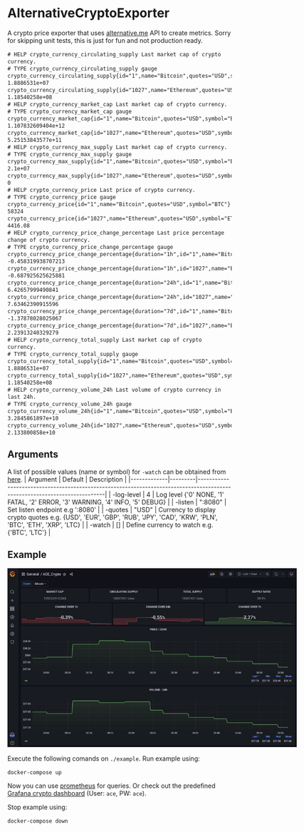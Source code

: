 # AlternativeCryptoExporter
A crypto price exporter that uses [alternative.me](https://alternative.me/crypto) API to create metrics.
Sorry for skipping unit tests, this is just for fun and not production ready.

```
# HELP crypto_currency_circulating_supply Last market cap of crypto currency.
# TYPE crypto_currency_circulating_supply gauge
crypto_currency_circulating_supply{id="1",name="Bitcoin",quotes="USD",symbol="BTC"} 1.8886531e+07
crypto_currency_circulating_supply{id="1027",name="Ethereum",quotes="USD",symbol="ETH"} 1.18540258e+08
# HELP crypto_currency_market_cap Last market cap of crypto currency.
# TYPE crypto_currency_market_cap gauge
crypto_currency_market_cap{id="1",name="Bitcoin",quotes="USD",symbol="BTC"} 1.107832609404e+12
crypto_currency_market_cap{id="1027",name="Ethereum",quotes="USD",symbol="ETH"} 5.25153843577e+11
# HELP crypto_currency_max_supply Last market cap of crypto currency.
# TYPE crypto_currency_max_supply gauge
crypto_currency_max_supply{id="1",name="Bitcoin",quotes="USD",symbol="BTC"} 2.1e+07
crypto_currency_max_supply{id="1027",name="Ethereum",quotes="USD",symbol="ETH"} 0
# HELP crypto_currency_price Last price of crypto currency.
# TYPE crypto_currency_price gauge
crypto_currency_price{id="1",name="Bitcoin",quotes="USD",symbol="BTC"} 58324
crypto_currency_price{id="1027",name="Ethereum",quotes="USD",symbol="ETH"} 4416.08
# HELP crypto_currency_price_change_percentage Last price percentage change of crypto currency.
# TYPE crypto_currency_price_change_percentage gauge
crypto_currency_price_change_percentage{duration="1h",id="1",name="Bitcoin",quotes="USD",symbol="BTC"} -0.458319938707213
crypto_currency_price_change_percentage{duration="1h",id="1027",name="Ethereum",quotes="USD",symbol="ETH"} -0.687925625625881
crypto_currency_price_change_percentage{duration="24h",id="1",name="Bitcoin",quotes="USD",symbol="BTC"} 6.42657999490841
crypto_currency_price_change_percentage{duration="24h",id="1027",name="Ethereum",quotes="USD",symbol="ETH"} 7.63462390915596
crypto_currency_price_change_percentage{duration="7d",id="1",name="Bitcoin",quotes="USD",symbol="BTC"} -1.37878028025067
crypto_currency_price_change_percentage{duration="7d",id="1027",name="Ethereum",quotes="USD",symbol="ETH"} 2.23913240329279
# HELP crypto_currency_total_supply Last market cap of crypto currency.
# TYPE crypto_currency_total_supply gauge
crypto_currency_total_supply{id="1",name="Bitcoin",quotes="USD",symbol="BTC"} 1.8886531e+07
crypto_currency_total_supply{id="1027",name="Ethereum",quotes="USD",symbol="ETH"} 1.18540258e+08
# HELP crypto_currency_volume_24h Last volume of crypto currency in last 24h.
# TYPE crypto_currency_volume_24h gauge
crypto_currency_volume_24h{id="1",name="Bitcoin",quotes="USD",symbol="BTC"} 3.2845861897e+10
crypto_currency_volume_24h{id="1027",name="Ethereum",quotes="USD",symbol="ETH"} 2.133800858e+10
```
## Arguments
A list of possible values (name or symbol) for `-watch` can be obtained from [here](https://api.alternative.me/v2/listings/).
| Argument    | Default | Description                                                                                                               |
|-------------|---------|---------------------------------------------------------------------------------------------------------------------------|
| -log-level  | 4       | Log level {'0' NONE, '1' FATAL, '2' ERROR, '3' WARNING, '4' INFO, '5' DEBUG}                                              |
| -listen     | ":8080" | Set listen endpoint e.g ':8080'                                                                                           |
| -quotes     | "USD"   | Currency to display crypto quotes e.g. {USD', 'EUR', 'GBP', 'RUB', 'JPY', 'CAD', 'KRW', 'PLN', 'BTC', 'ETH', 'XRP', 'LTC} |
| -watch      | []      | Define currency to watch e.g. {'BTC', 'LTC'}                                                                              |

## Example

<img src="./example.jpg" style="max-width: 650px">

Execute the following comands on `./example`.
Run example using:
```
docker-compose up
```
Now you can use [prometheus](http://localhost:9090/graph) for queries.
Or check out the predefined [Grafana crypto dashboard](http://localhost:8081/d/PXTiXXtnk/ace_crypto?orgId=1) (User: `ace`, PW: `ace`). 

Stop example using:
```
docker-compose down
```